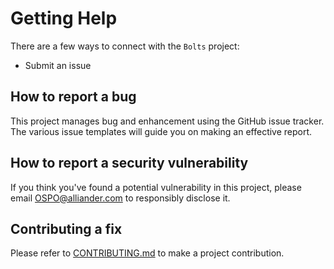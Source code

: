 <!--
SPDX-FileCopyrightText: 2022 Contributors to the Bolts project

SPDX-License-Identifier: MPL-2.0
-->

# Getting Help

There are a few ways to connect with the `Bolts` project:

* Submit an issue

## How to report a bug

This project manages bug and enhancement using the GitHub issue tracker. 
The various issue templates will guide you on making an effective report.

## How to report a security vulnerability

If you think you've found a potential vulnerability in this project, please
email <OSPO@alliander.com> to responsibly disclose it.

## Contributing a fix

Please refer to [CONTRIBUTING.md](CONTRIBUTING.md) to make a project contribution.
